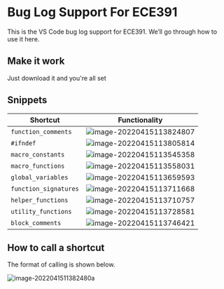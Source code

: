 # Bug Log Support For ECE391

This is the VS Code bug log support for ECE391. We’ll go through how to use it here.

## Make it work

Just download it and you're all set

## Snippets

| Shortcut              | Functionality                                                |
| --------------------- | ------------------------------------------------------------ |
| `function_comments`   | ![image-20220415113824807](https://jacklovespictures.oss-cn-beijing.aliyuncs.com/2022-04-15-163824.png) |
| `#ifndef`             | ![image-20220415113805814](https://jacklovespictures.oss-cn-beijing.aliyuncs.com/2022-04-15-163806.png) |
| `macro_constants`     | ![image-20220415113545358](https://jacklovespictures.oss-cn-beijing.aliyuncs.com/2022-04-15-163545.png) |
| `macro_functions`     | ![image-20220415113558031](https://jacklovespictures.oss-cn-beijing.aliyuncs.com/2022-04-15-163558.png) |
| `global_variables`    | ![image-20220415113659593](https://jacklovespictures.oss-cn-beijing.aliyuncs.com/2022-04-15-163700.png) |
| `function_signatures` | ![image-20220415113711668](https://jacklovespictures.oss-cn-beijing.aliyuncs.com/2022-04-15-163712.png) |
| `helper_functions`    | ![image-20220415113710757](https://jacklovespictures.oss-cn-beijing.aliyuncs.com/2022-04-15-163711.png) |
| `utility_functions`   | ![image-20220415113728581](https://jacklovespictures.oss-cn-beijing.aliyuncs.com/2022-04-15-163728.png) |
| `block_comments`      | ![image-20220415113746421](https://jacklovespictures.oss-cn-beijing.aliyuncs.com/2022-04-15-163746.png) |



## How to call a shortcut

The format of calling is shown below.

![image-2022041511382480a](https://jacklovespictures.oss-cn-beijing.aliyuncs.com/2022-04-15-164054.png)
